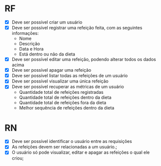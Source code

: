 # RF <!-- Requisitos funcionais -->
- [x] Deve ser possível criar um usuário
- [x] Deve ser possível registrar uma refeição feita, com as seguintes informações:
    - Nome
    - Descrição
    - Data e Hora
    - Está dentro ou não da dieta
- [x] Deve ser possível editar uma refeição, podendo alterar todos os dados acima
- [x] Deve ser possível apagar uma refeição
- [x] Deve ser possível listar todas as refeições de um usuário
- [x] Deve ser possível visualizar uma única refeição
- [x] Deve ser possível recuperar as métricas de um usuário
    - Quantidade total de refeições registradas
    - Quantidade total de refeições dentro da dieta
    - Quantidade total de refeições fora da dieta
    - Melhor sequência de refeições dentro da dieta

# RN <!-- Regras de negocio -->
- [x] Deve ser possível identificar o usuário entre as requisições
- [x] As refeições devem ser relacionadas a um usuário.;
- [x] O usuário só pode visualizar, editar e apagar as refeições o qual ele criou;
